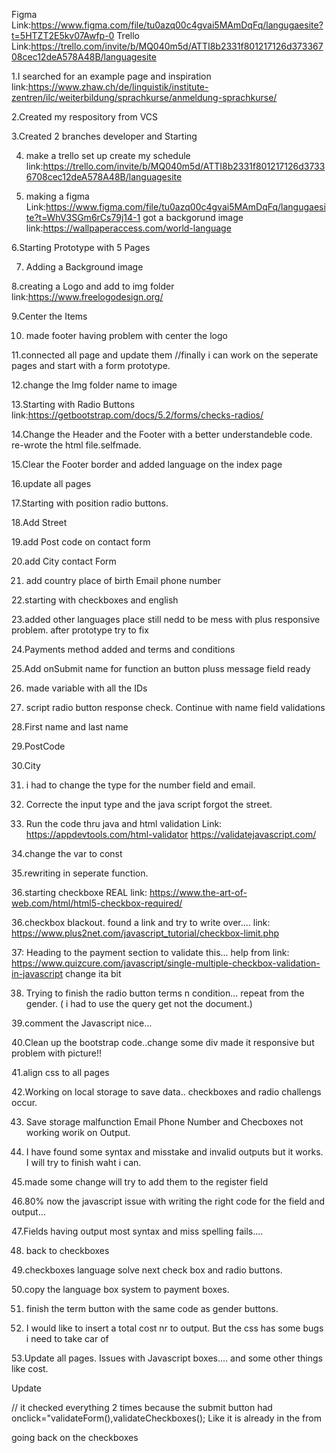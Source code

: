 Figma Link:https://www.figma.com/file/tu0azq00c4gvai5MAmDqFq/langugaesite?t=5HTZT2E5kv07Awfp-0
Trello Link:https://trello.com/invite/b/MQ040m5d/ATTI8b2331f801217126d37336708cec12deA578A48B/languagesite





1.I searched for an example page and inspiration
link:https://www.zhaw.ch/de/linguistik/institute-zentren/ilc/weiterbildung/sprachkurse/anmeldung-sprachkurse/

2.Created my respository from VCS

3.Created 2 branches developer and Starting

4. make a trello set up create my schedule link:https://trello.com/invite/b/MQ040m5d/ATTI8b2331f801217126d37336708cec12deA578A48B/languagesite

5. making a figma Link:https://www.figma.com/file/tu0azq00c4gvai5MAmDqFq/langugaesite?t=WhV3SGm6rCs79j14-1
got a backgorund image link:https://wallpaperaccess.com/world-language

6.Starting Prototype with 5 Pages

7. Adding a Background image
 
8.creating a Logo and add to img folder link:https://www.freelogodesign.org/

9.Center the Items

10. made footer having problem with center the logo

11.connected all page and update them
//finally i can work on the seperate pages and start with a form prototype.

12.change the Img folder name to image

13.Starting with Radio Buttons link:https://getbootstrap.com/docs/5.2/forms/checks-radios/

14.Change the Header and the Footer with a better understandeble code. re-wrote the html file.selfmade.

15.Clear the Footer border and added language on the index page

16.update all pages

17.Starting with position radio buttons.

18.Add Street

19.add Post code on contact form

20.add City contact Form

21. add country place of birth Email phone number

22.starting with checkboxes and english

23.added other languages place still nedd to be mess with plus responsive problem. after prototype try to fix

24.Payments method added and terms and conditions

25.Add onSubmit name for function an button pluss message field ready

26. made variable with all the IDs

27. script radio button response check. Continue with name field validations

28.First name and last name

29.PostCode

30.City

31. i had to change the type for the number field and email.

32. Correcte the input type and the java script forgot the street.

33. Run the code thru java and html validation Link:
https://appdevtools.com/html-validator
https://validatejavascript.com/

34.change the var to const

35.rewriting in seperate function.

36.starting checkboxe REAL link:
https://www.the-art-of-web.com/html/html5-checkbox-required/

36.checkbox blackout. found a link and try to write over.... link:
https://www.plus2net.com/javascript_tutorial/checkbox-limit.php

37: Heading to the payment section to validate this...
help from link:
https://www.quizcure.com/javascript/single-multiple-checkbox-validation-in-javascript
change ita bit

38. Trying to finish the radio button terms n condition...
repeat from the gender. ( i had to use the query get not the document.)

39.comment the Javascript nice...

40.Clean up the bootstrap code..change some div made it responsive but problem with picture!!

41.align css to all pages

42.Working on local storage to save data..
checkboxes and radio challengs occur.

43. Save storage malfunction Email Phone Number and Checboxes not working worik on Output.

44. I have found some syntax and misstake and invalid outputs but it works. I will try to finish waht i can.

45.made some change will try to add them to the register field

46.80% now the javascript issue with writing the right code for the field and output...

47.Fields having output most syntax and miss spelling fails....

48. back to checkboxes

49.checkboxes language solve next check box and radio buttons.

50.copy the language box system to payment boxes.

51. finish the term button with the same code as gender buttons.

52. I would like to insert a total cost nr to output. But the css has some bugs i need to take car of

53.Update all pages. Issues with Javascript boxes.... and some other things like cost.


Update

// it checked everything 2 times because the submit button had onclick="validateForm(),validateCheckboxes(); Like it is already in the from

going back on the checkboxes
